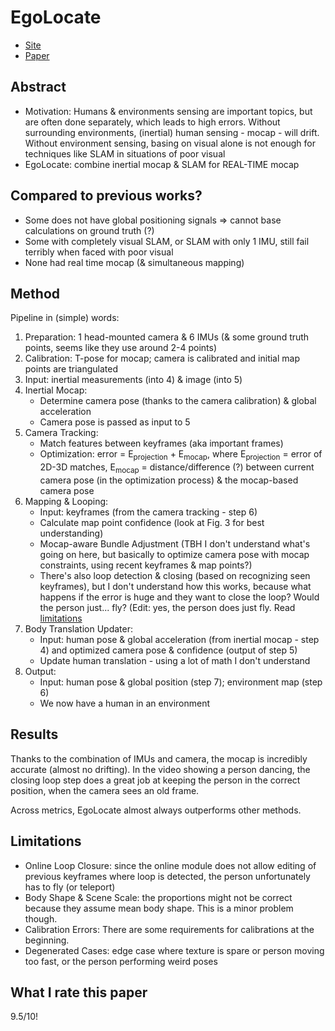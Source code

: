 # EgoLocate
- [Site](https://xinyu-yi.github.io/EgoLocate/)
- [Paper](https://arxiv.org/pdf/2305.01599.pdf#page13)

## Abstract
- Motivation: Humans &amp; environments sensing are important topics, but are often done separately, which leads to high errors.
  Without surrounding environments, (inertial) human sensing - mocap - will drift. Without environment sensing, basing on visual alone is not
  enough for techniques like SLAM in situations of poor visual
- EgoLocate: combine inertial mocap &amp; SLAM for REAL-TIME mocap

## Compared to previous works?
- Some does not have global positioning signals => cannot base calculations on ground truth (?)
- Some with completely visual SLAM, or SLAM with only 1 IMU, still fail terribly when faced with poor visual
- None had real time mocap (&amp; simultaneous mapping)

## Method
Pipeline in (simple) words:
1. Preparation: 1 head-mounted camera &amp; 6 IMUs (& some ground truth points, seems like they use around 2-4 points)
2. Calibration: T-pose for mocap; camera is calibrated and initial map points are triangulated
3. Input: inertial measurements (into 4)  & image (into 5)
4. Inertial Mocap:
   - Determine camera pose (thanks to the camera calibration) & global acceleration
   - Camera pose is passed as input to 5
5. Camera Tracking:
   - Match features between keyframes (aka important frames)
   - Optimization: error = E<sub>projection</sub> + E<sub>mocap</sub>, where E<sub>projection</sub> = error of 2D-3D matches, E<sub>mocap</sub>
   = distance/difference (?) between current camera pose (in the optimization process) &amp; the mocap-based camera pose
6. Mapping  &amp; Looping:
   - Input: keyframes (from the camera tracking - step 6)
   - Calculate map point confidence (look at Fig. 3 for best understanding)
   - Mocap-aware Bundle Adjustment (TBH I don't understand what's going on here, but basically to optimize camera pose with mocap constraints, using
     recent keyframes &amp; map points?)
   - There's also loop detection &amp; closing (based on recognizing seen keyframes), but I don't understand how this works, because what happens if the error is huge and they
     want to close the loop? Would the person just... fly? (Edit: yes, the person does just fly. Read [limitations](#limitations)
7. Body Translation Updater:
   - Input: human pose &amp; global acceleration (from inertial mocap - step 4) and optimized camera pose &amp; confidence (output of step 5)
   - Update human translation - using a lot of math I don't understand
8. Output:
   - Input: human pose &amp; global position (step 7); environment map (step 6)
   - We now have a human in an environment

## Results
Thanks to the combination of IMUs and camera, the mocap is incredibly accurate (almost no drifting). In the video showing a person dancing,
the closing loop step does a great job at keeping the person in the correct position, when the camera sees an old frame.

Across metrics, EgoLocate almost always outperforms other methods.

## Limitations
- Online Loop Closure: since the online module does not allow editing of previous keyframes where loop is detected, the person unfortunately has
  to fly (or teleport)
- Body Shape &amp; Scene Scale: the proportions might not be correct because they assume mean body shape. This is a minor problem though.
- Calibration Errors: There are some requirements for calibrations at the beginning.
- Degenerated Cases: edge case where texture is spare or person moving too fast, or the person performing weird poses

## What I rate this paper
9.5/10!

